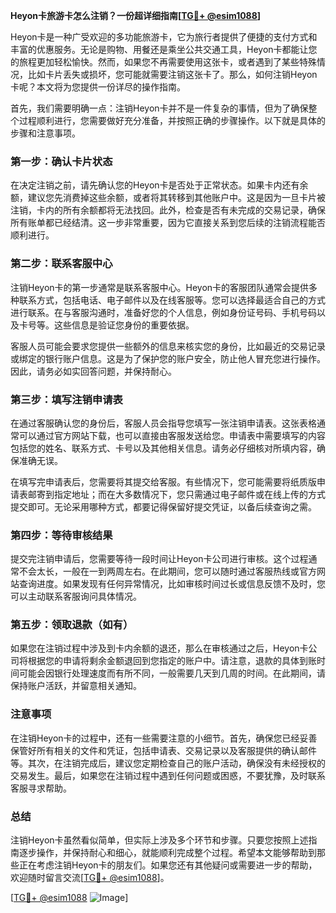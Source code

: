 **Heyon卡旅游卡怎么注销？一份超详细指南[[TG💪+ @esim1088](https://t.me/s/esim1088)]**

Heyon卡是一种广受欢迎的多功能旅游卡，它为旅行者提供了便捷的支付方式和丰富的优惠服务。无论是购物、用餐还是乘坐公共交通工具，Heyon卡都能让您的旅程更加轻松愉快。然而，如果您不再需要使用这张卡，或者遇到了某些特殊情况，比如卡片丢失或损坏，您可能就需要注销这张卡了。那么，如何注销Heyon卡呢？本文将为您提供一份详尽的操作指南。

首先，我们需要明确一点：注销Heyon卡并不是一件复杂的事情，但为了确保整个过程顺利进行，您需要做好充分准备，并按照正确的步骤操作。以下就是具体的步骤和注意事项。

### 第一步：确认卡片状态

在决定注销之前，请先确认您的Heyon卡是否处于正常状态。如果卡内还有余额，建议您先消费掉这些余额，或者将其转移到其他账户中。这是因为一旦卡片被注销，卡内的所有余额都将无法找回。此外，检查是否有未完成的交易记录，确保所有账单都已经结清。这一步非常重要，因为它直接关系到您后续的注销流程能否顺利进行。

### 第二步：联系客服中心

注销Heyon卡的第一步通常是联系客服中心。Heyon卡的客服团队通常会提供多种联系方式，包括电话、电子邮件以及在线客服等。您可以选择最适合自己的方式进行联系。在与客服沟通时，准备好您的个人信息，例如身份证号码、手机号码以及卡号等。这些信息是验证您身份的重要依据。

客服人员可能会要求您提供一些额外的信息来核实您的身份，比如最近的交易记录或绑定的银行账户信息。这是为了保护您的账户安全，防止他人冒充您进行操作。因此，请务必如实回答问题，并保持耐心。

### 第三步：填写注销申请表

在通过客服确认您的身份后，客服人员会指导您填写一张注销申请表。这张表格通常可以通过官方网站下载，也可以直接由客服发送给您。申请表中需要填写的内容包括您的姓名、联系方式、卡号以及其他相关信息。请务必仔细核对所填内容，确保准确无误。

在填写完申请表后，您需要将其提交给客服。有些情况下，您可能需要将纸质版申请表邮寄到指定地址；而在大多数情况下，您只需通过电子邮件或在线上传的方式提交即可。无论采用哪种方式，都要记得保留好提交凭证，以备后续查询之需。

### 第四步：等待审核结果

提交完注销申请后，您需要等待一段时间让Heyon卡公司进行审核。这个过程通常不会太长，一般在一到两周左右。在此期间，您可以随时通过客服热线或官方网站查询进度。如果发现有任何异常情况，比如审核时间过长或信息反馈不及时，您可以主动联系客服询问具体情况。

### 第五步：领取退款（如有）

如果您在注销过程中涉及到卡内余额的退还，那么在审核通过之后，Heyon卡公司将根据您的申请将剩余金额退回到您指定的账户中。请注意，退款的具体到账时间可能会因银行处理速度而有所不同，一般需要几天到几周的时间。在此期间，请保持账户活跃，并留意相关通知。

### 注意事项

在注销Heyon卡的过程中，还有一些需要注意的小细节。首先，确保您已经妥善保管好所有相关的文件和凭证，包括申请表、交易记录以及客服提供的确认邮件等。其次，在注销完成后，建议您定期检查自己的账户活动，确保没有未经授权的交易发生。最后，如果您在注销过程中遇到任何问题或困惑，不要犹豫，及时联系客服寻求帮助。

### 总结

注销Heyon卡虽然看似简单，但实际上涉及多个环节和步骤。只要您按照上述指南逐步操作，并保持耐心和细心，就能顺利完成整个过程。希望本文能够帮助到那些正在考虑注销Heyon卡的朋友们。如果您还有其他疑问或需要进一步的帮助，欢迎随时留言交流[[TG💪+ @esim1088](https://t.me/s/esim1088)]。

[[TG💪+ @esim1088](https://t.me/s/esim1088) ![Image](https://i.postimg.cc/4NQfJmqS/Snipaste-2025-05-13-00-14-12.png)]